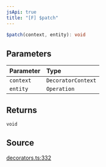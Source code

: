 ```yaml
---
jsApi: true
title: "[F] $patch"
---
```


```ts
$patch(context, entity): void
```

## Parameters

| Parameter | Type               |
| :-------- | :----------------- |
| `context` | `DecoratorContext` |
| `entity`  | `Operation`        |

## Returns

`void`

## Source

[decorators.ts:332](https://github.com/markcowl/cadl/blob/1a6d2b70/packages/http/src/decorators.ts#L332)
